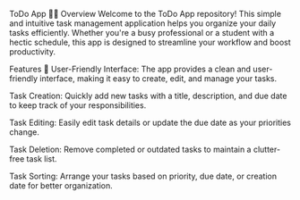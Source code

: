 
ToDo App 📝✨
Overview
Welcome to the ToDo App repository! This simple and intuitive task management application helps you organize your daily tasks efficiently. Whether you're a busy professional or a student with a hectic schedule, this app is designed to streamline your workflow and boost productivity.

Features 🚀
User-Friendly Interface: The app provides a clean and user-friendly interface, making it easy to create, edit, and manage your tasks.

Task Creation: Quickly add new tasks with a title, description, and due date to keep track of your responsibilities.

Task Editing: Easily edit task details or update the due date as your priorities change.

Task Deletion: Remove completed or outdated tasks to maintain a clutter-free task list.

Task Sorting: Arrange your tasks based on priority, due date, or creation date for better organization.

